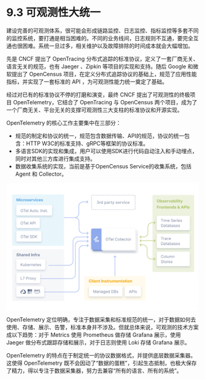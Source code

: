 # 9.3 可观测性大统一 

建设完善的可观测体系，很可能会形成链路监控、日志监控、指标监控等多套不同的监控系统，要打通是相当困难的。不同的业务线间，日志规则不互通，要完全互通也很困难。系统一旦过多，相关维护以及故障排除的时间成本就会大幅增加。


先是 CNCF 提出了 OpenTracing 分布式追踪的标准协议，定义了一套厂商无关、语言无关的规范，也有 Jaeger 、Zipkin 等项目的实现和支持。随后 Google 和微软提出了 OpenCensus 项目，在定义分布式追踪协议的基础上，规范了应用性能指标，并实现了一套标准的 API ，为可观测性能力统一奠定了基础。

经过对已有的标准协议不停的打磨和演变，最终 CNCF 提出了可观测性的终极项目 OpenTelemetry，它结合了 OpenTracing 与 OpenCensus 两个项目，成为了一个厂商无关、平台无关的支撑可观测性三大支柱的标准协议和开源实现。

OpenTelemetry 的核心工作主要集中在三部分：
- 规范的制定和协议的统一，规范包含数据传输、API的规范，协议的统一包含：HTTP W3C的标准支持、gRPC等框架的协议标准。
- 多语言SDK的实现和集成，用户可以使用SDK进行代码自动注入和手动埋点，同时对其他三方库进行集成支持。
- 数据收集系统的实现，当前是基于OpenCensus Service的收集系统，包括 Agent 和 Collector。

<div  align="center">
	<img src="../assets/otel-diagram.svg" width = "550"  align=center />
</div>

OpenTelemetry 定位明确，专注于数据采集和标准规范的统一，对于数据如何去使用、存储、展示、告警，标准本身并不涉及。但就总体来说，可观测的技术方案成以下趋势：对于 Metrics 使用 Prometheus 做存储 Grafana 展示，使用 Jaeger 做分布式跟踪存储和展示，对于日志则使用 Loki 存储 Grafana 展示。


OpenTelemetry 的特点在于制定统一的协议数据格式，并提供底层数据采集器。这使得 OpenTelemetry 既不会因动了“数据的蛋糕”，引起生态抵制，也极大保存了精力，得以专注于数据采集器，努力去兼容“所有的语言、所有的系统”。